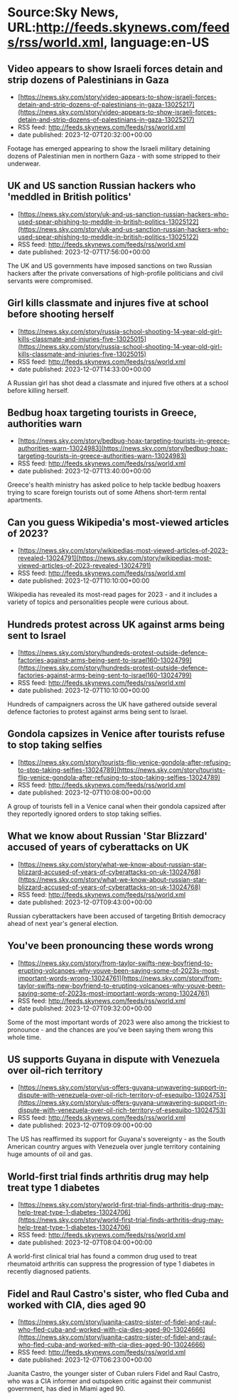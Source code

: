 # Source:Sky News, URL:http://feeds.skynews.com/feeds/rss/world.xml, language:en-US

## Video appears to show Israeli forces detain and strip dozens of Palestinians in Gaza
 - [https://news.sky.com/story/video-appears-to-show-israeli-forces-detain-and-strip-dozens-of-palestinians-in-gaza-13025217](https://news.sky.com/story/video-appears-to-show-israeli-forces-detain-and-strip-dozens-of-palestinians-in-gaza-13025217)
 - RSS feed: http://feeds.skynews.com/feeds/rss/world.xml
 - date published: 2023-12-07T20:32:00+00:00

Footage has emerged appearing to show the Israeli military detaining dozens of Palestinian men in northern Gaza - with some stripped to their underwear.

## UK and US sanction Russian hackers who 'meddled in British politics'
 - [https://news.sky.com/story/uk-and-us-sanction-russian-hackers-who-used-spear-phishing-to-meddle-in-british-politics-13025122](https://news.sky.com/story/uk-and-us-sanction-russian-hackers-who-used-spear-phishing-to-meddle-in-british-politics-13025122)
 - RSS feed: http://feeds.skynews.com/feeds/rss/world.xml
 - date published: 2023-12-07T17:56:00+00:00

The UK and US governments have imposed sanctions on two Russian hackers after the private conversations of high-profile politicians and civil servants were compromised.

## Girl kills classmate and injures five at school before shooting herself
 - [https://news.sky.com/story/russia-school-shooting-14-year-old-girl-kills-classmate-and-injuries-five-13025015](https://news.sky.com/story/russia-school-shooting-14-year-old-girl-kills-classmate-and-injuries-five-13025015)
 - RSS feed: http://feeds.skynews.com/feeds/rss/world.xml
 - date published: 2023-12-07T14:33:00+00:00

A Russian girl has shot dead a classmate and injured five others at a school before killing herself.

## Bedbug hoax targeting tourists in Greece, authorities warn
 - [https://news.sky.com/story/bedbug-hoax-targeting-tourists-in-greece-authorities-warn-13024983](https://news.sky.com/story/bedbug-hoax-targeting-tourists-in-greece-authorities-warn-13024983)
 - RSS feed: http://feeds.skynews.com/feeds/rss/world.xml
 - date published: 2023-12-07T13:40:00+00:00

Greece's health ministry has asked police to help tackle bedbug hoaxers trying to scare foreign tourists out of some Athens short-term rental apartments.

## Can you guess Wikipedia's most-viewed articles of 2023?
 - [https://news.sky.com/story/wikipedias-most-viewed-articles-of-2023-revealed-13024791](https://news.sky.com/story/wikipedias-most-viewed-articles-of-2023-revealed-13024791)
 - RSS feed: http://feeds.skynews.com/feeds/rss/world.xml
 - date published: 2023-12-07T10:10:00+00:00

Wikipedia has revealed its most-read pages for 2023 - and it includes a variety of topics and personalities people were curious about.

## Hundreds protest across UK against arms being sent to Israel&#160;
 - [https://news.sky.com/story/hundreds-protest-outside-defence-factories-against-arms-being-sent-to-israel160-13024799](https://news.sky.com/story/hundreds-protest-outside-defence-factories-against-arms-being-sent-to-israel160-13024799)
 - RSS feed: http://feeds.skynews.com/feeds/rss/world.xml
 - date published: 2023-12-07T10:10:00+00:00

Hundreds of campaigners across the UK have gathered outside several defence factories to protest against arms being sent to Israel.

## Gondola capsizes in Venice after tourists refuse to stop taking selfies
 - [https://news.sky.com/story/tourists-flip-venice-gondola-after-refusing-to-stop-taking-selfies-13024789](https://news.sky.com/story/tourists-flip-venice-gondola-after-refusing-to-stop-taking-selfies-13024789)
 - RSS feed: http://feeds.skynews.com/feeds/rss/world.xml
 - date published: 2023-12-07T10:08:00+00:00

A group of tourists fell in a Venice canal when their gondola capsized after they reportedly ignored orders to stop taking selfies.

## What we know about Russian 'Star Blizzard' accused of years of cyberattacks on UK
 - [https://news.sky.com/story/what-we-know-about-russian-star-blizzard-accused-of-years-of-cyberattacks-on-uk-13024768](https://news.sky.com/story/what-we-know-about-russian-star-blizzard-accused-of-years-of-cyberattacks-on-uk-13024768)
 - RSS feed: http://feeds.skynews.com/feeds/rss/world.xml
 - date published: 2023-12-07T09:43:00+00:00

Russian cyberattackers have been accused of targeting British democracy ahead of next year's general election.

## You've been pronouncing these words wrong
 - [https://news.sky.com/story/from-taylor-swifts-new-boyfriend-to-erupting-volcanoes-why-youve-been-saying-some-of-2023s-most-important-words-wrong-13024761](https://news.sky.com/story/from-taylor-swifts-new-boyfriend-to-erupting-volcanoes-why-youve-been-saying-some-of-2023s-most-important-words-wrong-13024761)
 - RSS feed: http://feeds.skynews.com/feeds/rss/world.xml
 - date published: 2023-12-07T09:32:00+00:00

Some of the most important words of 2023 were also among the trickiest to pronounce - and the chances are you've been saying them wrong this whole time.

## US supports Guyana in dispute with Venezuela over oil-rich territory
 - [https://news.sky.com/story/us-offers-guyana-unwavering-support-in-dispute-with-venezuela-over-oil-rich-territory-of-esequibo-13024753](https://news.sky.com/story/us-offers-guyana-unwavering-support-in-dispute-with-venezuela-over-oil-rich-territory-of-esequibo-13024753)
 - RSS feed: http://feeds.skynews.com/feeds/rss/world.xml
 - date published: 2023-12-07T09:09:00+00:00

The US has reaffirmed its support for Guyana's sovereignty - as the South American country argues with Venezuela over jungle territory containing huge amounts of oil and gas.

## World-first trial finds arthritis drug may help treat type 1 diabetes
 - [https://news.sky.com/story/world-first-trial-finds-arthritis-drug-may-help-treat-type-1-diabetes-13024706](https://news.sky.com/story/world-first-trial-finds-arthritis-drug-may-help-treat-type-1-diabetes-13024706)
 - RSS feed: http://feeds.skynews.com/feeds/rss/world.xml
 - date published: 2023-12-07T08:04:00+00:00

A world-first clinical trial has found a common drug used to treat rheumatoid arthritis can suppress the progression of type 1 diabetes in recently diagnosed patients.

## Fidel and Raul Castro's sister, who fled Cuba and worked with CIA, dies aged 90
 - [https://news.sky.com/story/juanita-castro-sister-of-fidel-and-raul-who-fled-cuba-and-worked-with-cia-dies-aged-90-13024666](https://news.sky.com/story/juanita-castro-sister-of-fidel-and-raul-who-fled-cuba-and-worked-with-cia-dies-aged-90-13024666)
 - RSS feed: http://feeds.skynews.com/feeds/rss/world.xml
 - date published: 2023-12-07T06:23:00+00:00

Juanita Castro, the younger sister of Cuban rulers Fidel and Raul Castro, who was a CIA informer and outspoken critic against their communist government, has died in Miami aged 90.

